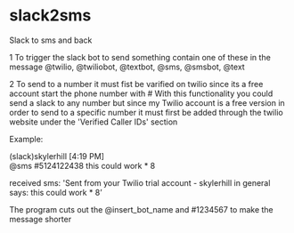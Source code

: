 # slack2sms
Slack to sms and back

1 To trigger the slack bot to send something contain one of these in the message
        @twilio, @twiliobot, @textbot,  @sms, @smsbot, @text        
        
2 To send to a number it must fist be varified on twilio since its a free account
        start the phone number with #
With this functionality you could send a slack to any number but since my Twilio account is a free version in order to send to a specific number it must first be added through the twilio website under the 'Verified Caller IDs' section
        
        
Example:

(slack)skylerhill [4:19 PM]  
@sms #5124122438 this could work * 8

received sms: 'Sent from your Twilio trial account - skylerhill in general says:   this could work * 8’
    
    
The program cuts out the @insert_bot_name and #1234567 to make the message shorter
